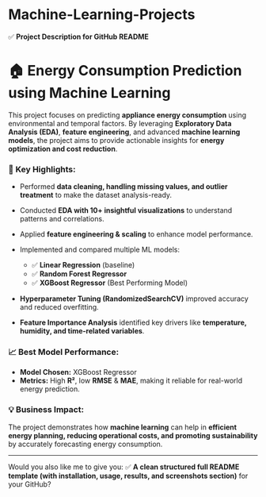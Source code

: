 # Machine-Learning-Projects
✅ **Project Description for GitHub README**

# **🏠 Energy Consumption Prediction using Machine Learning**

This project focuses on predicting **appliance energy consumption** using environmental and temporal factors. By leveraging **Exploratory Data Analysis (EDA)**, **feature engineering**, and advanced **machine learning models**, the project aims to provide actionable insights for **energy optimization and cost reduction**.

### **🔹 Key Highlights:**

* Performed **data cleaning, handling missing values, and outlier treatment** to make the dataset analysis-ready.
* Conducted **EDA with 10+ insightful visualizations** to understand patterns and correlations.
* Applied **feature engineering & scaling** to enhance model performance.
* Implemented and compared multiple ML models:

  * ✅ **Linear Regression** (baseline)
  * ✅ **Random Forest Regressor**
  * ✅ **XGBoost Regressor** (Best Performing Model)
* **Hyperparameter Tuning (RandomizedSearchCV)** improved accuracy and reduced overfitting.
* **Feature Importance Analysis** identified key drivers like **temperature, humidity, and time-related variables**.

### **📈 Best Model Performance:**

* **Model Chosen:** XGBoost Regressor
* **Metrics:** High **R²**, low **RMSE** & **MAE**, making it reliable for real-world energy prediction.

### **💡 Business Impact:**

The project demonstrates how **machine learning** can help in **efficient energy planning, reducing operational costs, and promoting sustainability** by accurately forecasting energy consumption.

---

Would you also like me to give you:
✅ **A clean structured full README template (with installation, usage, results, and screenshots section)** for your GitHub?
